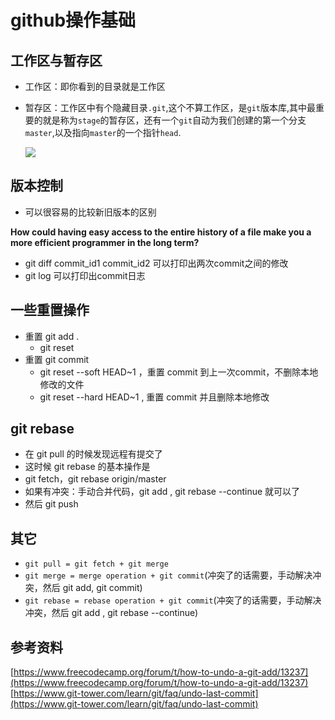 # github操作基础

## 工作区与暂存区

* 工作区：即你看到的目录就是工作区

* 暂存区：工作区中有个隐藏目录`.git`,这个不算工作区，是`git`版本库,其中最重要的就是称为`stage`的暂存区，还有一个`git`自动为我们创建的第一个分支`master`,以及指向`master`的一个指针`head`.

  ![](http://www.liaoxuefeng.com/files/attachments/001384907702917346729e9afbf4127b6dfbae9207af016000/0)





## 版本控制

* 可以很容易的比较新旧版本的区别

**How could having easy access to the entire history of a file make you a more efficient programmer in the long term?**

* git diff commit_id1 commit_id2 可以打印出两次commit之间的修改
* git log 可以打印出commit日志


## 一些重置操作
* 重置 git add .
  * git reset <filename>
* 重置 git commit
  * git reset --soft HEAD~1 ，重置 commit 到上一次commit，不删除本地修改的文件
  * git reset --hard HEAD~1 , 重置 commit 并且删除本地修改
  
## git rebase
* 在 git pull 的时候发现远程有提交了
* 这时候 git rebase 的基本操作是
* git fetch，git rebase origin/master
* 如果有冲突：手动合并代码，git add , git rebase --continue 就可以了
* 然后 git push

## 其它
* `git pull = git fetch + git merge`
* `git merge = merge operation + git commit`(冲突了的话需要，手动解决冲突，然后 git add, git commit)
* `git rebase = rebase operation + git commit`(冲突了的话需要，手动解决冲突，然后 git add , git rebase --continue)
  
## 参考资料
[https://www.freecodecamp.org/forum/t/how-to-undo-a-git-add/13237](https://www.freecodecamp.org/forum/t/how-to-undo-a-git-add/13237)
[https://www.git-tower.com/learn/git/faq/undo-last-commit](https://www.git-tower.com/learn/git/faq/undo-last-commit)
